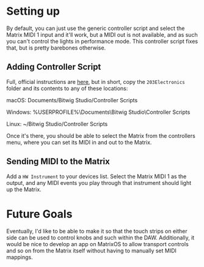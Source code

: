 # Setting up

By default, you can just use the generic controller script and select the Matrix MIDI 1 input and it'll work, but a MIDI out is not available, and as such you can't control the lights in performance mode. This controller script fixes that, but is pretty barebones otherwise.

## Adding Controller Script
Full, official instructions are [here](https://www.bitwig.com/support/technical_support/how-do-i-add-a-controller-extension-or-script-17/), but in short, copy the `203Electronics` folder and its contents to any of these locations:

macOS: 
Documents/Bitwig Studio/Controller Scripts

Windows: 
%USERPROFILE%\Documents\Bitwig Studio\Controller Scripts

Linux: 
~/Bitwig Studio/Controller Scripts 

Once it's there, you should be able to select the Matrix from the controllers menu, where you can set its MIDI in and out to the Matrix.

## Sending MIDI to the Matrix

Add a `HW Instrument` to your devices list. Select the Matrix MIDI 1 as the output, and any MIDI events you play through that instrument should light up the Matrix.

# Future Goals
Eventually, I'd like to be able to make it so that the touch strips on either side can be used to control knobs and such within the DAW. Additionally, it would be nice to develop an app on MatrixOS to allow transport controls and so on from the Matrix itself without having to manually set MIDI mappings.
